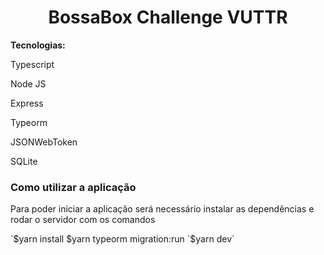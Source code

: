 # <h1 align="center">BossaBox Challenge VUTTR</h1>

<p><strong>Tecnologias: </strong></p>
<p>Typescript</p>
<p>Node JS</p>
<p>Express</p>
<p>Typeorm</p>
<p>JSONWebToken</p>
<p>SQLite</p>

<h3>Como utilizar a aplicação</h3>
<p>Para poder iniciar a aplicação será necessário instalar as dependências e rodar o servidor com os comandos</p>
`$yarn install
$yarn typeorm migration:run
`$yarn dev`
